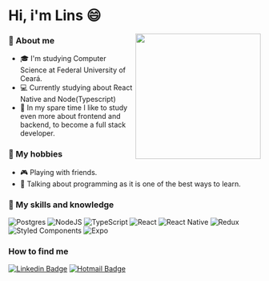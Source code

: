 # Hi, i'm Lins 😄

  <img src= "https://i.pinimg.com/originals/89/c8/58/89c858205689c2756a3c434575f74c8b.png" min-width="200x" max-width="250px" width="250px" align="right"/>

### 🤠 About me

- 🎓 I'm studying Computer Science at Federal University of Ceará.
- 💻 Currently studying about React Native and Node(Typescript)
- 📌 In my spare time I like to study even more about frontend and backend, to become a full stack developer.

### 🌊 My hobbies

- 🎮 Playing with friends.
- 🤝 Talking about programming as it is one of the best ways to learn.

### 🔭 My skills and knowledge 

![Postgres](https://img.shields.io/badge/postgres-%23316192.svg?style=for-the-badge&logo=postgresql&logoColor=white)
![NodeJS](https://img.shields.io/badge/node.js-6DA55F?style=for-the-badge&logo=node.js&logoColor=white)
![TypeScript](https://img.shields.io/badge/typescript-%23007ACC.svg?style=for-the-badge&logo=typescript&logoColor=white)
![React](https://img.shields.io/badge/react-%2320232a.svg?style=for-the-badge&logo=react&logoColor=%2361DAFB)
![React Native](https://img.shields.io/badge/react_native-%2320232a.svg?style=for-the-badge&logo=react&logoColor=%2361DAFB)
![Redux](https://img.shields.io/badge/redux-%23593d88.svg?style=for-the-badge&logo=redux&logoColor=white)
![Styled Components](https://img.shields.io/badge/styled--components-DB7093?style=for-the-badge&logo=styled-components&logoColor=white)
![Expo](https://img.shields.io/badge/expo-1C1E24?style=for-the-badge&logo=expo&logoColor=#D04A37)

### How to find me

[![Linkedin Badge](https://img.shields.io/badge/LinkedIn-0077B5?style=for-the-badge&logo=linkedin&logoColor=white/)](https://www.linkedin.com/in/thiago-lins-3b5269211/)
[![Hotmail Badge](https://img.shields.io/badge/Gmail-D14836?style=for-the-badge&logo=gmail&logoColor=white)](mailto:thiagolins13255@gmail.com)
